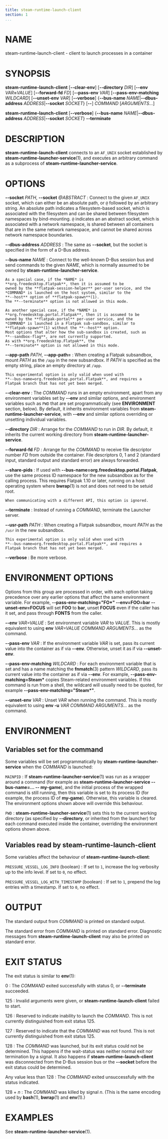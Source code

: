 ```yaml
---
title: steam-runtime-launch-client
section: 1
...
```


<!-- This document:
Copyright © 2020-2021 Collabora Ltd.
SPDX-License-Identifier: MIT
-->

# NAME

steam-runtime-launch-client - client to launch processes in a container

# SYNOPSIS

**steam-runtime-launch-client**
[**--clear-env**]
[**--directory** *DIR*]
[**--env** _VAR_**=**_VALUE_]
[**--forward-fd** *FD*]
[**--pass-env** *VAR*]
[**--pass-env-matching** *WILDCARD*]
[**--unset-env** *VAR*]
[**--verbose**]
{**--bus-name** *NAME*|**--dbus-address** *ADDRESS*|**--socket** *SOCKET*}
[**--**]
*COMMAND* [*ARGUMENTS...*]

**steam-runtime-launch-client**
[**--verbose**]
{**--bus-name** *NAME*|**--dbus-address** *ADDRESS*|**--socket** *SOCKET*}
**--terminate**

# DESCRIPTION

**steam-runtime-launch-client** connects to an `AF_UNIX` socket established
by **steam-runtime-launcher-service**(1), and executes an arbitrary command
as a subprocess of **steam-runtime-launcher-service**.

# OPTIONS

**--socket** *PATH*, **--socket** *@ABSTRACT*
:   Connect to the given `AF_UNIX` socket, which can either be an
    absolute path, or `@` followed by an arbitrary string.
    An absolute path indicates a filesystem-based socket, which is
    associated with the filesystem and can be shared between filesystem
    namespaces by bind-mounting.
    `@` indicates an an abstract socket, which is associated with a
    network namespace, is shared between all containers that are in
    the same network namespace, and cannot be shared across network
    namespace boundaries.

**--dbus-address** *ADDRESS*
:   The same as **--socket**, but the socket is specified in the form
    of a D-Bus address.

**--bus-name** *NAME*
:   Connect to the well-known D-Bus session bus and send commands to
    the given *NAME*, which is normally assumed to be owned by
    **steam-runtime-launcher-service**.

    As a special case, if the *NAME* is
    **org.freedesktop.Flatpak**, then it is assumed to be
    owned by the **flatpak-session-helper** per-user service, and the
    *COMMAND* is launched on the host system, similar to the
    **--host** option of **flatpak-spawn**(1).
    The **--terminate** option is not allowed in this mode.

    As another special case, if the *NAME* is
    **org.freedesktop.portal.Flatpak**, then it is assumed to be
    owned by the **flatpak-portal** per-user service, and the
    *COMMAND* is launched in a Flatpak sub-sandbox, similar to
    **flatpak-spawn**(1) without the **--host** option.
    Most options that alter how the sub-sandbox is created, such as
    **--sandbox-flag**, are not currently supported.
    As with **org.freedesktop.Flatpak**, the
    **--terminate** option is not allowed in this mode.

**--app-path** *PATH*, **--app-path=**
:   When creating a Flatpak subsandbox, mount *PATH* as the `/app` in
    the new subsandbox. If *PATH* is specified as the empty string,
    place an empty directory at `/app`.

    This experimental option is only valid when used with
    **--bus-name=org.freedesktop.portal.Flatpak**, and requires a
    Flatpak branch that has not yet been merged.

**--clear-env**
:   The *COMMAND* runs in an empty environment, apart from any environment
    variables set by **--env** and similar options, and environment
    variables such as `PWD` that are set programmatically (see
    **ENVIRONMENT** section, below).
    By default, it inherits environment variables from
    **steam-runtime-launcher-service**, with **--env** and
    similar options overriding or unsetting individual variables.

**--directory** *DIR*
:   Arrange for the *COMMAND* to run in *DIR*.
    By default, it inherits the current working directory from
    **steam-runtime-launcher-service**.

**--forward-fd** *FD*
:   Arrange for the *COMMAND* to receive file descriptor number *FD*
    from outside the container. File descriptors 0, 1 and 2
    (standard input, standard output and standard error) are always
    forwarded.

**--share-pids**
:   If used with **--bus-name=org.freedesktop.portal.Flatpak**, use the
    same process ID namespace for the new subsandbox as for the calling
    process. This requires Flatpak 1.10 or later, running on a host
    operating system where **bwrap**(1) is not and does not need to be
    setuid root.

    When communicating with a different API, this option is ignored.

**--terminate**
:   Instead of running a *COMMAND*, terminate the Launcher server.

**--usr-path** *PATH*
:   When creating a Flatpak subsandbox, mount *PATH* as the `/usr` in
    the new subsandbox.

    This experimental option is only valid when used with
    **--bus-name=org.freedesktop.portal.Flatpak**, and requires a
    Flatpak branch that has not yet been merged.

**--verbose**
:   Be more verbose.

# ENVIRONMENT OPTIONS

Options from this group are processed in order, with each option taking
precedence over any earlier options that affect the same environment variable.
For example,
**--pass-env-matching="FO&#x2a;" --env=FOO=bar --unset-env=FOCUS**
will set **FOO** to **bar**, unset **FOCUS** even if the caller has
it set, and pass through **FONTS** from the caller.

**--env** _VAR=VALUE_
:   Set environment variable _VAR_ to _VALUE_.
    This is mostly equivalent to using
    **env** _VAR=VALUE_ *COMMAND* *ARGUMENTS...*
    as the command.

**--pass-env** *VAR*
:   If the environment variable *VAR* is set, pass its current value
    into the container as if via **--env**. Otherwise, unset it as if
    via **--unset-env**.

**--pass-env-matching** *WILDCARD*
:   For each environment variable that is set and has a name matching
    the **fnmatch**(3) pattern *WILDCARD*, pass its current value
    into the container as if via **--env**.
    For example, **--pass-env-matching=Steam&#x2a;** copies Steam-related
    environment variables.
    If this command is run from a shell, the wildcard will usually need
    to be quoted, for example **--pass-env-matching="Steam&#x2a;"**.

**--unset-env** *VAR*
:   Unset *VAR* when running the command.
    This is mostly equivalent to using
    **env -u** *VAR* *COMMAND* *ARGUMENTS...*
    as the command.

# ENVIRONMENT

## Variables set for the command

Some variables will be set programmatically by
**steam-runtime-launcher-service** when the *COMMAND* is launched:

`MAINPID`
:   If **steam-runtime-launcher-service**(1) was run as a wrapper around a
    command (for example as
    **steam-runtime-launcher-service --bus-name=... -- my-game**),
    and the initial process of the wrapped command is still running,
    then this variable is set to its process ID (for example, the process
    ID of **my-game**). Otherwise, this variable is cleared.
    The environment options shown above will override this behaviour.

`PWD`
:   **steam-runtime-launcher-service**(1) sets this to the current working
    directory (as specified by **--directory**, or inherited from the
    launcher) for each command executed inside the container,
    overriding the environment options shown above.

## Variables read by steam-runtime-launch-client

Some variables affect the behaviour of **steam-runtime-launch-client**:

`PRESSURE_VESSEL_LOG_INFO` (boolean)
:   If set to `1`, increase the log verbosity up to the info level.
    If set to `0`, no effect.

`PRESSURE_VESSEL_LOG_WITH_TIMESTAMP` (boolean)
:   If set to `1`, prepend the log entries with a timestamp.
    If set to `0`, no effect.

# OUTPUT

The standard output from *COMMAND* is printed on standard output.

The standard error from *COMMAND* is printed on standard error.
Diagnostic messages from **steam-runtime-launch-client** may also be printed
on standard error.

# EXIT STATUS

The exit status is similar to **env**(1):

0
:   The *COMMAND* exited successfully with status 0,
    or **--terminate** succeeded.

125
:   Invalid arguments were given, or **steam-runtime-launch-client** failed
    to start.

126
:   Reserved to indicate inability to launch the *COMMAND*.
    This is not currently distinguished from exit status 125.

127
:   Reserved to indicate that the *COMMAND* was not found.
    This is not currently distinguished from exit status 125.

128
:   The *COMMAND* was launched, but its exit status could not be
    determined. This happens if the wait-status was neither
    normal exit nor termination by a signal. It also happens if
    **steam-runtime-launch-client** was disconnected from the D-Bus
    session bus or the **--socket** before the exit status could be
    determined.

Any value less than 128
:   The *COMMAND* exited unsuccessfully with the status indicated.

128 + *n*
:   The *COMMAND* was killed by signal *n*.
    (This is the same encoding used by **bash**(1), **bwrap**(1) and
    **env**(1).)

# EXAMPLES

See **steam-runtime-launcher-service**(1).

<!-- vim:set sw=4 sts=4 et: -->
